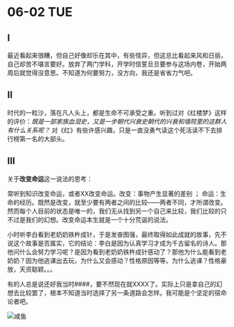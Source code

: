# 06-02 TUE

## I

最近看起来很糟，但自己好像却乐在其中，有些怪异，但这总比看起来风和日丽，自己却苦不堪言要好。放弃了两门学科，开学时信誓旦旦要参与这场内卷，开始两周后就觉得没意思。不知道为何要努力，没方向，我还是省省力气吧。

## II

时代的一粒沙，落在凡人头上，都是生命不可承受之重。听到过对《红楼梦》这样的评价：_既是一部家族血泪史，又是一步朝代兴衰史朝代的兴衰和墙院里的这群人有什么关系呢？_ 对《红》有些许感兴趣，只是一直没勇气读这个死活读不下去排行榜第一名的大部头。

## III

关于**改变命运**这一说法的思考：

常听到知识改变命运，或者XX改变命运。改变：事物产生显著的差别 ； 命运：生命的经历。既然是改变，就至少要有两者之间的比较——两者不同，才所谓改变。然而每个人目前的状态是唯一的，我们无从找到另一个自己来比较，我们比较的只不过是我们的幻想。改变命运本生就是一个十分荒诞的说法。

小时听李白看到老奶奶铁杵成针，于是发奋图强，最终取得如此成就的故事，先不说这个故事是否属实，它的结论：李白是因为认真学习才成为千古留名的诗人。那他问什么会努力学习呢？是因为看到老奶奶铁杵成针感动了？那他为什么能看到老奶奶？因为他逃课出去玩，为什么又会感动？性格原因等等。为什么逃课？性格豪放，天资聪颖。。。

有的人总是说还好我当时####，要不然现在就XXXX了。实际上只是拿自己的幻想去比较罢了，根本不知道当时选择了另一条道路会怎样。我可能是个坚定的宿命论者吧。

![咸鱼](https://i.loli.net/2020/06/03/eZuv1nDFqOdWowC.jpg)

